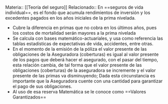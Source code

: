 Materia:: [[Teoría del seguro]]
Relacionado:: 
En ==seguros de vida individual==, es el fondo que acumula rendimientos de inversión y los excedentes pagados en los años iniciales de la prima nivelada.
- Cubre la diferencia en primas que no cobra en los últimos años, pues los costos de mortalidad serán mayores a la prima nivelada
- Se calcula con bases matemático-actuariales, y usa como referencia las tablas estadísticas de expectativas de vida, accidentes, entre otras. 
- En el momento de la emisión de la póliza el valor presente de las obligaciones de la Aseguradora (coberturas) es igual al valor presente de los pagos que deberá hacer el asegurado, con el pasar del tiempo, esta relación cambia, de tal forma que el valor presente de las obligaciones (coberturas) de la aseguradora se incremente y el valor presente de las primas va disminuyendo; Dada esta circunstancia es importante que la Aseguradora cuente con una cantidad para garantizar el pago de sus obligaciones. 
- Al uso de esa reserva Matemática se le conoce como ==Valores Garantizados==